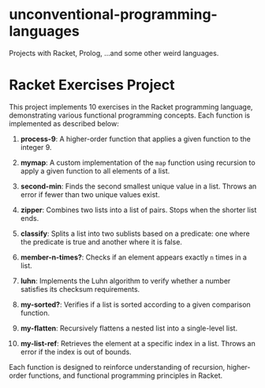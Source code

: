 # unconventional-programming-languages
Projects with Racket, Prolog, ...and some other weird languages.

# Racket Exercises Project

This project implements 10 exercises in the Racket programming language, demonstrating various functional programming concepts. Each function is implemented as described below:

1. **process-9**: A higher-order function that applies a given function to the integer 9.

2. **mymap**: A custom implementation of the `map` function using recursion to apply a given function to all elements of a list.

3. **second-min**: Finds the second smallest unique value in a list. Throws an error if fewer than two unique values exist.

4. **zipper**: Combines two lists into a list of pairs. Stops when the shorter list ends.

5. **classify**: Splits a list into two sublists based on a predicate: one where the predicate is true and another where it is false.

6. **member-n-times?**: Checks if an element appears exactly `n` times in a list.

7. **luhn**: Implements the Luhn algorithm to verify whether a number satisfies its checksum requirements.

8. **my-sorted?**: Verifies if a list is sorted according to a given comparison function.

9. **my-flatten**: Recursively flattens a nested list into a single-level list.

10. **my-list-ref**: Retrieves the element at a specific index in a list. Throws an error if the index is out of bounds.

Each function is designed to reinforce understanding of recursion, higher-order functions, and functional programming principles in Racket.

